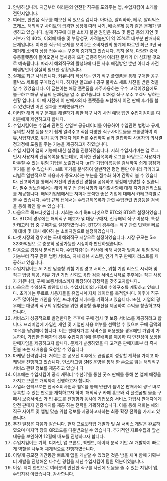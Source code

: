 1. 안녕하십니까. 지금부터 여러분의 안전한 직구를 도와주는 앱, 수입지킴이 소개할 전민지입니다. 
2. 여러분, 한번쯤 직구를 해보신 적 있으실 겁니다. 아마존, 알리바바, 테무, 알리익스프레스. 해외직구 사이트의 급격한 성장에 따라 사기, 배송문제 등과 같은 문제가 발생하고 있습니다. 실제 직구에 대한 소비자 불만 원인은 취소 및 환급 등의 지연 및 거부가 약 40%, 이외에 배송 및 부당청구, 가격불만이 약 25%로 대부분 판매자의 문제입니다. 이러한 직구의 문제를 보여주듯 소비자원의 통계에 따르면 최근 3년 국제거래 소비자 상담 접수 수는 꾸준히 증가하고 있습니다. 특히 올해, 다양한 중국 유통플랫폼이 들어오면서 앱사용자 또한 급증하면서 이러한 문제가 더 심화될 것으로 예측됩니다. 따라서 해외직구의 활성화에 따른 사후 해결방안 뿐만 아니라 사전 해결방안이 절실히 필요한 상황입니다. 
3. 실제로 최근 사례입니다. 커뮤니티 작성자는 인기 직구 플랫폼을 통해 구매한 공구 풀박스 세트를 구매했습니다. 하지만 알고보니 공구 풀박스 세트 사진을 받은 것을 알 수 있었습니다. 이 글쓴이는 해당 플랫폼을 자주사용하는 우수 고객이었음에도 불구하고 해당 상품의 문제점을 알 수 없었습니다. 이처럼 직구 우수 고객도 당하는 현황 입니다. 이 때 사전에 이 판매자의 타 플랫폼을 포함해서 이전 판매 후기를 볼 수 있었다면 어떤 결과를 초래했을까요? 
4. 이러한 해외 직구 문제를 해결하기 위한 직구 사기 사전 예방 앱인 수입지킴이를 여러분에게 제안하고자 합니다. 
5. 수입지킴이는 수입과 관련된 산업부 공공데이터를 이용하여 수입관련 법령과 규제, 유의할 사항 등을 보기 쉽게 알려주고 직접 다양한 직구사이트들을 크롤링하여 리뷰,사업자번호, 위치 등의 판매자 데이터를 수집하여 ai와 결합하여 사용자의 의사결정과정에 도움을 주는 기능을 제공하고자 하였습니다.
6. 수입 지킴이 앱의 기능에 대한 설명을 진행하겠습니다.
   저희 수입지키미는 앱 로그인시 사용자의 관심목록을 받는데요, 이러한 관심목록과 로그를 바탕으로 사용자가 마주칠 수 있는 위험 기업을 노출합니다. url과 기업이름등을 검색하여 쉽게 평점과 후기를 볼 수 있습니다. ai로 후기를 분석하여 일반적인 평점 뿐만 아니라 각카테고리별로 일반적으로 사용자가 중요시하는 부분을 점수화 하여 간략히 볼 수 있습니다. 신고하기를 통해서 자신의 안좋았던 경험을 공유하고 평점에 반영할 수 있습니다.
   필수 정보란에서는 해외 직구 전 준비사항과 유의할사항에 대해 자가검진리스트를 제공합니다. 해외기업탭에서는 저희가 분석한 좋은 기업에 대해서 카테고리별로 볼 수 있습니다. 수입 규제 탭에서는 수입규제목록과 관련 수입관련 법령등을 검색을 통해 확인 할 수 있습니다.
7. 다음으로 목표타겟입니다. 저희는 초기 목표 타겟으로 BTC와 BTG로 설정하였습니다. BTC의 경우에는 해외직구 애호가 및 대량 구매자, 신규해외 직구 이용자, 특정 카테고리 집 중 구매자로 설정하였습니다. BTG의 경우에는 직구 관련 민원을 빠르게 대비 및 대처 해야하 는 소비자원으로 설정하였습니다. 
8. 타겟 시장의 경우에는 국내 해외직구 시장으로 설정하였습니다. 시장 규모는 5조 3239억원으 로 충분히 성장가능한 시장이라 판단하였습니다. 
9. 다음으로 경쟁사 분석입니다. 수입지킴이는 타사에 비해 사용자 맞춤 AI 위험 알림 기능부터 직구 관련 법령 서비스, 자체 리뷰 시스템, 인기 직구 판매자 리스트를 제공하고 있습니다. 
10. 수입지킴이는 AI 기반 맞춤형 위험 기업 경고 서비스, 위험 기업 리스트 시각화 및 직구 법령 제공, 리뷰 기반 기업 신뢰도 통합 검증 서비스시작로 추후에는 직구 사용자 커뮤니티, 구매 보증서비스까지 확장하여 경쟁력을 갖추고자합니다..
11. 다음으로 수익창출 방안입니다. 수입지킴이의 가격제 수익구조를 계획하고 있습니다. 초기에는 무료로 사용자들을 유입시켜  자체 데이터를 축적합니다. 이후에 직구 자주 많이하는 개인을  위한 프리미엄 서비스를 기획하고 있습니다. 또한, 기업의 경우에는 대량의 직구의 위험성을 위한 맞춤형 솔루션을 제공하여 수익을 창출하고자 합니다. 
12. 서비스가 성공적으로 발전한다면 추후에 구매 검사 및 보증 서비스를 제공하려고 합니다. 프리미엄에 가입한 개인 및 기업만 사용 여부를 선택할 수 있으며 구매 금액의 10%를 납입해야 합니다. 이는 판매자가 본 서비스를 허용했을 경우에만 가입이 가능하며, 가입한 판매자의 경우 수입지킴이에 블루배찌를 제공하 여 안전성이 보장된 판매자임을 제공하고자 합니다. 문제가 발생하였을 때 고객은 판매자로부 터 즉시 환불 또는 재배송을 요청할 수 있습니다. 
13. 마케팅 전략입니다. 저희는 본 공모전 이후에도 끊임없이 성장할 계획을 가지고 마케팅을 진행하고 있습니다. 인스타그램 SNS 운영을 통해 한 손으로 읽는 해외직구 서비스 관련 정보를 제공하고 있습니 다. 
14. 이후에는 수입지킴이 공식 캐릭터 ‘수선이’를 통한 굿즈 판매를 통해 본 앱에 애정을 가지고 브랜드 개척까지 진행하고자 합니다. 
15. 사업화 전략으로는 한국소비자원과 협약을 통해 민원이 들어온 판매자의 경우 바로 등록할 수 있는 판로를 개척하고자 하며, 해외직구 카페 홍보와 각 플랫폼별 물품 구매시 보증서비스 가 입 유도를 진행함과 동시에 기업보증 서비스 가입시 판매자에게 안전 판매자 인증배지를 제공 하는 전략을 기획하였습니다. 이를 통해 저희는 해외 직구 사이트 및 앱별 맞춤 위험 정보를 제공하고자하는 최종 확장 전략을 가지고 있습니다. 
16. 추진 일정은 다음과 같습니다. 현재 프로토타입 개발과  및 AI 서비스 개발은 완료하였으며 마지막 장의 QR코드를 다운받으실 수 있습니다. 추가적인 자료수집과 앞선 내용을 보완하여  12월에 배포를 진행하고자 합니다. 
17. 수입지킴이는 기획, 디자인, 앱 프론트, 백앤드, 데이터 분석 기반 AI 개발까지 빠르게 역할을 나누어 체계적으로 진행하였습니다. 
18. 이렇게 공모전 기간동안 빠르게 앱을 개발할 수 있었던 것은 밤을 새며 함께 기획부터 개발을 진행해온 다수한 경험을 지닌 수입지킴이 팀원 덕분이었습니다. 
19. 이상. 터치 한번으로 여러분의 안전한 직구를 사전에 도움을 줄 수 있는 지킴이 앱, 수입지킴 이었습니다. 감사합니다.
